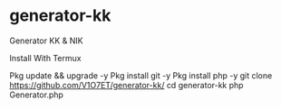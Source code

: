# generator-kk

Generator KK & NIK

Install With Termux

Pkg update && upgrade -y
Pkg install git -y
Pkg install php -y
git clone https://github.com/V1O7ET/generator-kk/
cd generator-kk
php Generator.php
